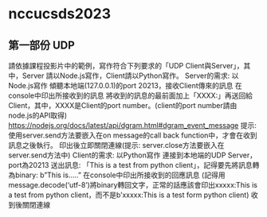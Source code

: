 # nccucsds2023
## 第一部份 UDP 

請依據課程投影片中的範例，寫作符合下列要求的「UDP Client與Server」，其中，Server 請以Node.js寫作，Client請以Python寫作。
Server的需求:
以Node.js寫作
傾聽本地端(127.0.0.1)的port 20213，接收Client傳來的訊息
在console中印出所接收到的訊息
將收到的訊息的最前面加上「XXXX:」再送回給Client，其中，XXXX是Client的port number。(client的port number請由node.js的API取得)
https://nodejs.org/docs/latest/api/dgram.html#dgram_event_message 
提示: 使用server.send方法要嵌入在on message的call back function中，才會在收到訊息之後執行。
印出後立即關閉連線(提示: server.close方法要嵌入在server.send方法中)
Client的需求:
以Python寫作
連接到本地端的UDP Server，port為20213
送出訊息: 「This is a test from python client」，記得要先將訊息轉為binary: b”This is…..”
在console中印出所接收到的回應訊息 (記得用message.decode(‘utf-8’)將binary轉回文字，正常的話應該會印出xxxxx:This is a test from python client，而不是b’xxxxx:This is a test form python client)
收到後關閉連線
